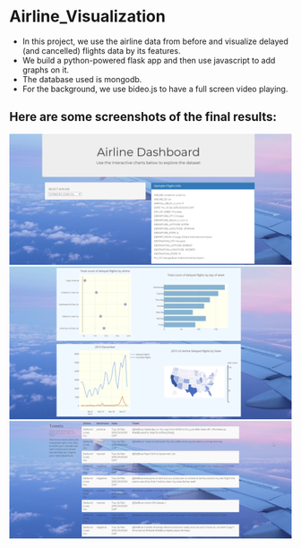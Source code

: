 # Airline_Visualization
- In this project, we use the airline data from before and visualize delayed (and cancelled) flights data by its features. 
- We build a python-powered flask app and then use javascript to add graphs on it. 
- The database used is mongodb. 
- For the background, we use bideo.js to have a full screen video playing. 

## Here are some screenshots of the final results:
![app1](images/app1.png)
![app2](images/app2.png)
![app3](images/app3.png)
